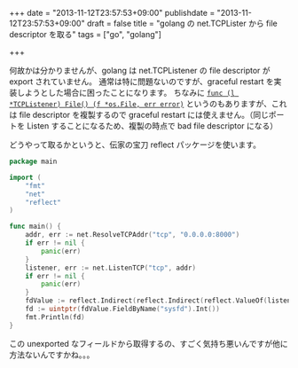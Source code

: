 +++
date = "2013-11-12T23:57:53+09:00"
publishdate = "2013-11-12T23:57:53+09:00"
draft = false
title = "golang の net.TCPLister から file descriptor を取る"
tags = ["go", "golang"]

+++

何故かは分かりませんが、golang は net.TCPListener の file descriptor が export されていません。
通常は特に問題ないのですが、graceful restart を実装しようとした場合に困ったことになります。
ちなみに [`func (l *TCPListener) File() (f *os.File, err error)`](http://golang.org/pkg/net/#TCPListener.File) というのもありますが、これは file descriptor を複製するので graceful restart には使えません。（同じポートを Listen することになるため、複製の時点で bad file descriptor になる）

どうやって取るかというと、伝家の宝刀 reflect パッケージを使います。

```go
package main

import (
    "fmt"
    "net"
    "reflect"
)

func main() {
    addr, err := net.ResolveTCPAddr("tcp", "0.0.0.0:8000")
    if err != nil {
        panic(err)
    }
    listener, err := net.ListenTCP("tcp", addr)
    if err != nil {
        panic(err)
    }
    fdValue := reflect.Indirect(reflect.Indirect(reflect.ValueOf(listener)).FieldByName("fd"))
    fd := uintptr(fdValue.FieldByName("sysfd").Int())
    fmt.Println(fd)
}
```

この unexported なフィールドから取得するの、すごく気持ち悪いんですが他に方法ないんですかね。。。
